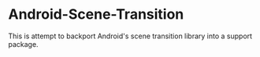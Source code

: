Android-Scene-Transition
========================

This is attempt to backport Android's scene transition library into a support package.
